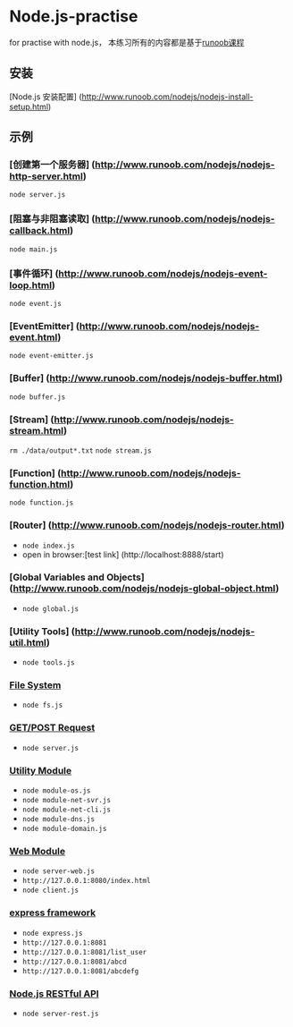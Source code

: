 # Node.js-practise

for practise with node.js， 本练习所有的内容都是基于[runoob课程](http://www.runoob.com/nodejs/nodejs-tutorial.html "Node.js教程")  

## 安装

[Node.js 安装配置] (http://www.runoob.com/nodejs/nodejs-install-setup.html)

## 示例

### [创建第一个服务器] (http://www.runoob.com/nodejs/nodejs-http-server.html)
 `node server.js`

### [阻塞与非阻塞读取] (http://www.runoob.com/nodejs/nodejs-callback.html)
 `node main.js`

### [事件循环] (http://www.runoob.com/nodejs/nodejs-event-loop.html)
 `node event.js`

### [EventEmitter] (http://www.runoob.com/nodejs/nodejs-event.html)
 `node event-emitter.js`

### [Buffer] (http://www.runoob.com/nodejs/nodejs-buffer.html)
 `node buffer.js`

### [Stream] (http://www.runoob.com/nodejs/nodejs-stream.html)
 `rm ./data/output*.txt`
 `node stream.js`
### [Function] (http://www.runoob.com/nodejs/nodejs-function.html)
 `node function.js`

### [Router] (http://www.runoob.com/nodejs/nodejs-router.html)
- `node index.js`
- open in browser:[test link] (http://localhost:8888/start) 

### [Global Variables and Objects] (http://www.runoob.com/nodejs/nodejs-global-object.html)
- `node global.js`

### [Utility Tools] (http://www.runoob.com/nodejs/nodejs-util.html)
- `node tools.js`

### [File System](http://www.runoob.com/nodejs/nodejs-fs.html)
- `node fs.js`

### [GET/POST Request](http://www.runoob.com/nodejs/node-js-get-post.html)
- `node server.js`

### [Utility Module](http://www.runoob.com/nodejs/nodejs-utitlity-module.html)
- `node module-os.js`
- `node module-net-svr.js`
- `node module-net-cli.js`
- `node module-dns.js`
- `node module-domain.js`

### [Web Module](http://www.runoob.com/nodejs/nodejs-web-module.html)
- `node server-web.js`
- `http://127.0.0.1:8080/index.html`
- `node client.js`

### [express framework](http://www.runoob.com/nodejs/nodejs-express-framework.html)
- `node express.js`
- `http://127.0.0.1:8081`
- `http://127.0.0.1:8081/list_user`
- `http://127.0.0.1:8081/abcd`
- `http://127.0.0.1:8081/abcdefg`

### [Node.js RESTful API](http://www.runoob.com/nodejs/nodejs-restful-api.html)
- `node server-rest.js`






